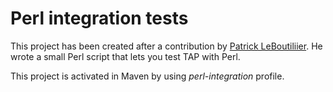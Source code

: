 # Perl integration tests

This project has been created after a contribution by 
[Patrick LeBoutiliier](http://search.cpan.org/~patl). He wrote a small 
Perl script that lets you test TAP with Perl.

This project is activated in Maven by using *perl-integration* profile.